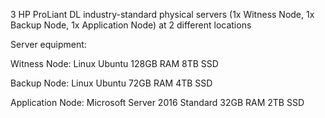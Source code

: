 3 HP ProLiant DL industry-standard physical servers
(1x Witness Node, 1x Backup Node, 1x Application Node)
at 2 different locations

Server equipment:

Witness Node: 
Linux Ubuntu
128GB RAM
8TB SSD

Backup Node: 
Linux Ubuntu
72GB RAM
4TB SSD

Application Node: 
Microsoft Server 2016 Standard
32GB RAM
2TB SSD
